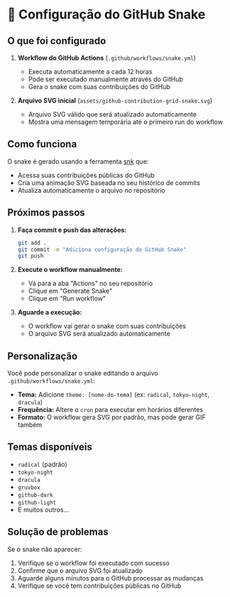 # 🐍 Configuração do GitHub Snake

## O que foi configurado

1. **Workflow do GitHub Actions** (`.github/workflows/snake.yml`)
   - Executa automaticamente a cada 12 horas
   - Pode ser executado manualmente através do GitHub
   - Gera o snake com suas contribuições do GitHub

2. **Arquivo SVG inicial** (`assets/github-contribution-grid-snake.svg`)
   - Arquivo SVG válido que será atualizado automaticamente
   - Mostra uma mensagem temporária até o primeiro run do workflow

## Como funciona

O snake é gerado usando a ferramenta [snk](https://github.com/Platane/snk) que:
- Acessa suas contribuições públicas do GitHub
- Cria uma animação SVG baseada no seu histórico de commits
- Atualiza automaticamente o arquivo no repositório

## Próximos passos

1. **Faça commit e push das alterações:**
   ```bash
   git add .
   git commit -m "Adiciona configuração do GitHub Snake"
   git push
   ```

2. **Execute o workflow manualmente:**
   - Vá para a aba "Actions" no seu repositório
   - Clique em "Generate Snake"
   - Clique em "Run workflow"

3. **Aguarde a execução:**
   - O workflow vai gerar o snake com suas contribuições
   - O arquivo SVG será atualizado automaticamente

## Personalização

Você pode personalizar o snake editando o arquivo `.github/workflows/snake.yml`:

- **Tema:** Adicione `theme: [nome-do-tema]` (ex: `radical`, `tokyo-night`, `dracula`)
- **Frequência:** Altere o `cron` para executar em horários diferentes
- **Formato:** O workflow gera SVG por padrão, mas pode gerar GIF também

## Temas disponíveis

- `radical` (padrão)
- `tokyo-night`
- `dracula`
- `gruvbox`
- `github-dark`
- `github-light`
- E muitos outros...

## Solução de problemas

Se o snake não aparecer:
1. Verifique se o workflow foi executado com sucesso
2. Confirme que o arquivo SVG foi atualizado
3. Aguarde alguns minutos para o GitHub processar as mudanças
4. Verifique se você tem contribuições públicas no GitHub

